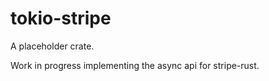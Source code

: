 tokio-stripe
============

A placeholder crate.

Work in progress implementing the async api for stripe-rust.
